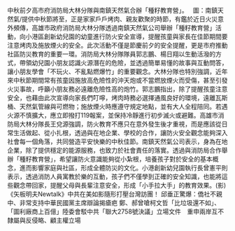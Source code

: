中秋前夕高市府消防局大林分隊與南鎮天然氣合辦「種籽教育營」。   圖：南鎮天然氣/提供中秋節將至，正是家家戶戶烤肉、親友歡聚的時節，有鑑於近日火災意外頻傳，高雄市政府消防局大林分隊透過南鎮天然氣公司舉辦「種籽教育營」活動，向小港區創新幼兒園的幼童進行防火安全宣導，提醒孩童與家長在佳節期間要注意烤肉及施放煙火的安全。此次活動不僅是節慶前夕的安全提醒，更是市府推動社區防災教育的重要一環。消防局大林分隊隊員郭志鵬、楊日翔以生動活潑的方式，帶領幼兒園小朋友認識火源潛在的危險，並透過簡單易懂的故事與互動問答，讓小朋友學會「不玩火、不亂點燃爆竹」的重要觀念。大林分隊也特別強調，近年來中秋節期間常有孩童因施放高危險性的沖天炮或不當燃放煙火而受傷，甚至引發火災事故，呼籲小朋友務必遠離危險性高的炮竹。郭志鵬指出，除了提醒孩童注意安全，也藉由此次宣導向家長們叮嚀，烤肉時務必選擇通風良好的環境，遠離瓦斯桶、天然氣管線與可燃物；施放煙火時應遵守規定地點，並有大人全程陪同。若遇火源不慎擴大，應立即撥打119報案，並保持冷靜進行初步滅火或避難。高雄市消防局大林分隊長王兌源強調，防火教育不應只在意外發生後才重視，而是應該從日常生活做起、從小扎根，透過與在地企業、學校的合作，讓防火安全觀念能夠深入社會每一個角落，共同營造平安快樂的中秋佳節。南鎮天然氣公司表示，身為在地企業，除了提供穩定的能源服務，也致力於社會責任的落實。透過與消防局合作舉辦「種籽教育營」，希望讓防火意識能夠從小紮根，培養孩子對於安全的基本概念，進而影響家庭與社區，形成全體防災的文化。小港創新幼兒園執行長曾憲平則表示，透過消防人員寓教於樂的互動，孩子們不僅學到正確的安全知識，也能將這些觀念帶回家，提醒父母與長輩注意安全，形成「小手拉大手」的教育效果。(影)《矢板明夫Newtalk》中共在美如影隨形打壓台灣訪團！ 邱垂正驚爆：僑社不親中、非常支持中華民國黨主席辯論揭瘡疤  鄭、郝曾嗆柯文哲「比垃圾還不如」、「圖利廠商上百億」陸委會駁中共「聯大2758號決議」立場文件　重申兩岸互不隸屬與反侵略、顧主權立場